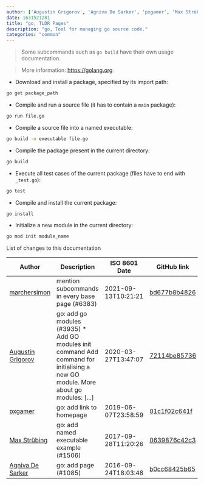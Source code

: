 ```yaml
---
author: ['Augustin Grigorov', 'Agniva De Sarker', 'pxgamer', 'Max Strübing', 'marchersimon']
date: 1631521281
title: "go, TLDR Pages"
description: "go, Tool for managing go source code."
categories: "common"
---
```

> Some subcommands such as `go build` have their own usage documentation.

> More information: <https://golang.org>.

- Download and install a package, specified by its import path:

```bash
go get package_path
```

- Compile and run a source file (it has to contain a `main` package):

```bash
go run file.go
```

- Compile a source file into a named executable:

```bash
go build -o executable file.go
```

- Compile the package present in the current directory:

```bash
go build
```

- Execute all test cases of the current package (files have to end with `_test.go`):

```bash
go test
```

- Compile and install the current package:

```bash
go install
```

- Initialize a new module in the current directory:

```bash
go mod init module_name
```
List of changes to this documentation


Author | Description | ISO 8601 Date | GitHub link
------|-----|-----|-----
[marchersimon](mailto:50295997+marchersimon@users.noreply.github.com) | mention subcommands in every base page (#6383) | 2021-09-13T10:21:21 | [bd677b8b4826](https://github.com/tldr-pages/tldr/commit/bd677b8b48260e301fb99fea794f4dc1458d1562)
[Augustin Grigorov](mailto:AugustinGrigorov@users.noreply.github.com) | go: add go modules (#3935) * Add GO modules init command Add command for initialising a new GO module. More about go modules: [...] | 2020-03-27T13:47:07 | [72114be85736](https://github.com/tldr-pages/tldr/commit/72114be857365fba6e6583e297786280f24aa416)
[pxgamer](mailto:owzie123@gmail.com) | go: add link to homepage | 2019-06-07T23:58:59 | [01c1f02c641f](https://github.com/tldr-pages/tldr/commit/01c1f02c641f541ad87fe0f51e71164c0d23f50c)
[Max Strübing](mailto:mxstrbng@gmail.com) | go: add named executable example (#1506) | 2017-09-28T11:20:26 | [0639876c42c3](https://github.com/tldr-pages/tldr/commit/0639876c42c3166183ebb93626ef72a89b1a2c08)
[Agniva De Sarker](mailto:agnivade@yahoo.co.in) | go: add page (#1085) | 2016-09-24T18:03:48 | [b0cc68425b65](https://github.com/tldr-pages/tldr/commit/b0cc68425b65663c36328f1274baf665347d7359)


